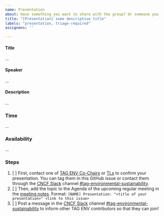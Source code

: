 ```yaml
---
name: Presentation
about: Have something you want to share with the group? Or someone you would like to invite to speak? Propose a presentation for the TAG Environmental Sustainability regular meetings.
title: "[Presentation] some descriptive title"
labels: "presentation, triage-required"
assignees: ''

---
```


<!-- Thank you for contributing to the TAG!
    Please remind that an issue is not the place to ask a question.
    The README documents how to reach us https://github.com/cncf/tag-env-sustainability#contact 
    Thank you :) -->

#### Title
<!-- What is the title of your presentation? -->

...

#### Speaker
<!--  Who will be presenting this? List names/github IDs of presenters. -->

...

#### Description
<!-- Describe in a short paragraph what the presentation is about. -->

...

### Time
<!-- How long will the presentation take? Please aim for 10 minutes or limit the presentation to 15 minutes to leave
enough time for discussion and other agenda items. (estimate) -->

...

### Availability
<!-- What is the availability times of the speakers to present the topic? Meeting times are listed on the landing page. -->

...

### Steps

1. [ ] First, contact one of [TAG ENV
   Co-Chairs](https://github.com/cncf/tag-env-sustainability#tag-environmental-sustainability-co-chairs) or [TLs](https://github.com/cncf/tag-env-sustainability#tag-environmental-sustainability-tech-leads) to confirm your presentation. You can tag them in this GitHub issue or contact them through the [CNCF Slack](https://communityinviter.com/apps/cloud-native/cncf) channel [#tag-environmental-sustainability](https://cloud-native.slack.com/archives/C03F270PDU6).
2. [ ] Then, add the topic to the Agenda of the upcoming regular meeting in the
   [meeting notes](https://docs.google.com/document/d/1TkmMyXJABC66NfYmivnh7z8Y_vpq9f9foaOuDVQS_Lo/edit).
   Format: `[NAME] Presentation: "<title of your presentation>" <link to this issue>`
3. [ ] Post a message in the [CNCF Slack](https://communityinviter.com/apps/cloud-native/cncf) channel [#tag-environmental-sustainability](https://cloud-native.slack.com/archives/C03F270PDU6) to inform other TAG ENV contributors so that they can join!
